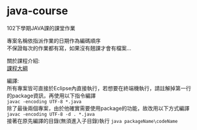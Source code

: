 java-course
===========

102下學期JAVA課的課堂作業

專案名稱依指派作業的日期作為編碼順序   
不保證每次的作業都有寫，如果沒有翹課才會有檔案...   
   
   
關於課程介紹:   
[課程大綱](http://class-qry.acad.ncku.edu.tw/syllabus/online_display.php?syear=0102&sem=2&co_no=A510110&class_code=1)   
   
編譯:   
所有專案皆可直接於Eclipse內直接執行，若想要在終端機執行，請註解掉第一行的package資訊，再使用以下指令編譯   
	<code>javac -encoding UTF-8 *.java</code>   
除了最後兩個專案，由於他確實需要使用package的功能，故改用以下方式編譯   
	<code>javac -encoding UTF-8 -d . *.java</code>   
接著在原先編譯的目錄(無須進入子目錄)執行
	<code>java packageName\codeName </code> 
